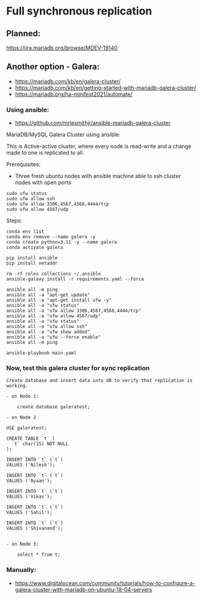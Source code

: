 # Full synchronous replication

## Planned:

https://jira.mariadb.org/browse/MDEV-19140

## Another option - Galera:

- https://mariadb.com/kb/en/galera-cluster/
- https://mariadb.com/kb/en/getting-started-with-mariadb-galera-cluster/
- https://mariadb.org/ha-minifest2021/automate/

### Using ansible:

- https://github.com/mrlesmithjr/ansible-mariadb-galera-cluster

MariaDB/MySQL Galera Cluster using ansible:

This is Active-active cluster, where every node is read-write and a change made to one is replicated to all.

Prerequisites:

- Three fresh ubuntu nodes with ansible machine able to ssh cluster nodes with open ports

```
sudo ufw status
sudo ufw allow ssh
sudo ufw allow 3306,4567,4568,4444/tcp
sudo ufw allow 4567/udp
```

Steps:

```
conda env list
conda env remove --name galera -y
conda create python=3.11 -y --name galera
conda activate galera

pip install ansible
pip install netaddr

rm -rf roles collections ~/.ansible
ansible-galaxy install -r requirements.yaml --force

ansible all -m ping
ansible all -a "apt-get update"
ansible all -a "apt-get install ufw -y"
ansible all -a "ufw status"
ansible all -a "ufw allow 3306,4567,4568,4444/tcp"
ansible all -a "ufw allow 4567/udp"
ansible all -a "ufw status"
ansible all -a "ufw allow ssh"
ansible all -a "ufw show added"
ansible all -a "ufw --force enable"
ansible all -m ping

ansible-playbook main.yaml
```

### Now, test this galera cluster for sync replication

```
Create database and insert data into dB to verify that replication is working.

- on Node 1:

	create database galeratest;

- on Node 2

USE galeratest;

CREATE TABLE `t` (
  `t` char(15) NOT NULL
);

INSERT INTO `t` (`t`)
VALUES ('Nilesh');

INSERT INTO `t` (`t`)
VALUES ('Ayaan');

INSERT INTO `t` (`t`)
VALUES ('Vikas');

INSERT INTO `t` (`t`)
VALUES ('Sahil');

INSERT INTO `t` (`t`)
VALUES ('Shivanand');


- on Node 3:

	select * from t;

```

### Manually:

- https://www.digitalocean.com/community/tutorials/how-to-configure-a-galera-cluster-with-mariadb-on-ubuntu-18-04-servers
